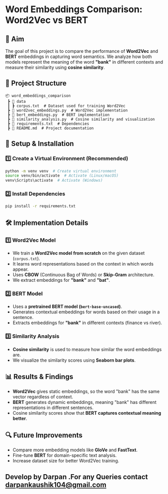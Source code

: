 # **Word Embeddings Comparison: Word2Vec vs BERT**

## **📌 Aim**
The goal of this project is to compare the performance of **Word2Vec** and **BERT** embeddings in capturing word semantics. We analyze how both models represent the meaning of the word **"bank"** in different contexts and measure their similarity using **cosine similarity**.

## **📂 Project Structure**
```
📦 word_embeddings_comparison
 ┣ 📂 data
 ┃ ┣ corpus.txt  # Dataset used for training Word2Vec
 ┣ 📜 word2vec_embeddings.py  # Word2Vec implementation
 ┣ 📜 bert_embeddings.py  # BERT implementation
 ┣ 📜 similarity_analysis.py  # Cosine similarity and visualization
 ┣ 📜 requirements.txt  # Dependencies
 ┣ 📜 README.md  # Project documentation
```

## **🔧 Setup & Installation**
### **1️⃣ Create a Virtual Environment** (Recommended)
```sh
python -m venv venv  # Create virtual environment
source venv/bin/activate  # Activate (Linux/macOS)
venv\Scripts\activate  # Activate (Windows)
```
### **2️⃣ Install Dependencies**
```sh
pip install -r requirements.txt
```

## **🛠️ Implementation Details**
### **1️⃣ Word2Vec Model**  
- We train a **Word2Vec model from scratch** on the given dataset (`corpus.txt`).
- It learns word representations based on the context in which words appear.
- Uses **CBOW** (Continuous Bag of Words) or **Skip-Gram** architecture.
- We extract embeddings for **"bank"** and **"bat"**.

### **2️⃣ BERT Model**  
- Uses a **pretrained BERT model (`bert-base-uncased`)**.
- Generates contextual embeddings for words based on their usage in a sentence.
- Extracts embeddings for **"bank"** in different contexts (finance vs river).

### **3️⃣ Similarity Analysis**  
- **Cosine similarity** is used to measure how similar the word embeddings are.
- We visualize the similarity scores using **Seaborn bar plots**.

## **📊 Results & Findings**
- **Word2Vec** gives static embeddings, so the word "bank" has the same vector regardless of context.
- **BERT** generates dynamic embeddings, meaning "bank" has different representations in different sentences.
- Cosine similarity scores show that **BERT captures contextual meaning better**.



## **🔍 Future Improvements**
- Compare more embedding models like **GloVe** and **FastText**.
- Fine-tune **BERT** for domain-specific text analysis.
- Increase dataset size for better Word2Vec training.

## Develop by Darpan .For any Queries contact darpankaushik104@gmail.com